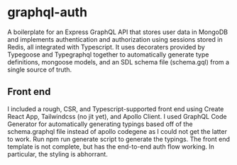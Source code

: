 # graphql-auth
A boilerplate for an Express GraphQL API that stores user data in MongoDB and implements authentication and authorization using sessions stored in Redis, all integrated with Typescript. It uses decoraters provided by Typegoose and Typegraphql together to automatically generate type definitions, mongoose models, and an SDL schema file (schema.gql) from a single source of truth.

## Front end
I included a rough, CSR, and Typescript-supported front end using Create React App, Tailwindcss (no jit yet), and Apollo Client. I used GraphQL Code Generator for automatically generating typings based off of the schema.graphql file instead of apollo codegene as I could not get the latter to work. Run npm run generate script to generate the typings. The front end template is not complete, but has the end-to-end auth flow working. In particular, the styling is abhorrant.
